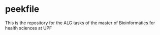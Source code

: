 # peekfile
This is the repository for the ALG tasks of the master of Bioinformatics for health sciences at UPF

